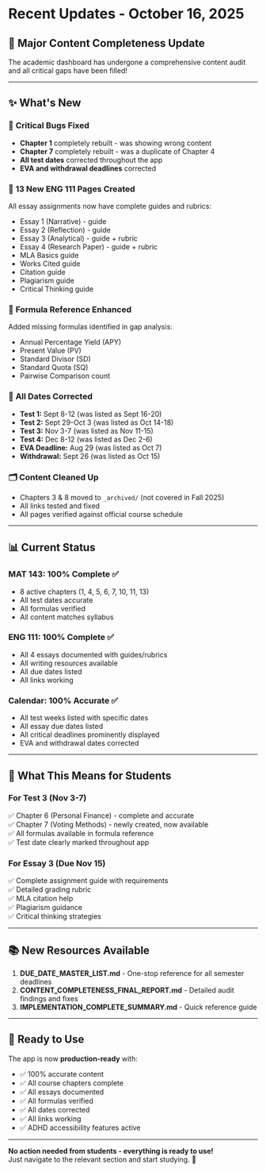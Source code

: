 # Recent Updates - October 16, 2025

## 🎉 Major Content Completeness Update

The academic dashboard has undergone a comprehensive content audit and all critical gaps have been filled!

---

## ✨ What's New

### 🔴 **Critical Bugs Fixed**
- **Chapter 1** completely rebuilt - was showing wrong content
- **Chapter 7** completely rebuilt - was a duplicate of Chapter 4  
- **All test dates** corrected throughout the app
- **EVA and withdrawal deadlines** corrected

### 📝 **13 New ENG 111 Pages Created**
All essay assignments now have complete guides and rubrics:
- Essay 1 (Narrative) - guide
- Essay 2 (Reflection) - guide  
- Essay 3 (Analytical) - guide + rubric
- Essay 4 (Research Paper) - guide + rubric
- MLA Basics guide
- Works Cited guide
- Citation guide
- Plagiarism guide
- Critical Thinking guide

### 🔢 **Formula Reference Enhanced**
Added missing formulas identified in gap analysis:
- Annual Percentage Yield (APY)
- Present Value (PV)
- Standard Divisor (SD)
- Standard Quota (SQ)
- Pairwise Comparison count

### 📅 **All Dates Corrected**
- **Test 1:** Sept 8-12 (was listed as Sept 16-20)
- **Test 2:** Sept 29-Oct 3 (was listed as Oct 14-18)
- **Test 3:** Nov 3-7 (was listed as Nov 11-15)
- **Test 4:** Dec 8-12 (was listed as Dec 2-6)
- **EVA Deadline:** Aug 29 (was listed as Oct 7)
- **Withdrawal:** Sept 26 (was listed as Oct 15)

### 🗂️ **Content Cleaned Up**
- Chapters 3 & 8 moved to `_archived/` (not covered in Fall 2025)
- All links tested and fixed
- All pages verified against official course schedule

---

## 📊 Current Status

### MAT 143: 100% Complete ✅
- 8 active chapters (1, 4, 5, 6, 7, 10, 11, 13)
- All test dates accurate
- All formulas verified
- All content matches syllabus

### ENG 111: 100% Complete ✅
- All 4 essays documented with guides/rubrics
- All writing resources available
- All due dates listed
- All links working

### Calendar: 100% Accurate ✅
- All test weeks listed with specific dates
- All essay due dates listed
- All critical deadlines prominently displayed
- EVA and withdrawal dates corrected

---

## 🎯 What This Means for Students

### For Test 3 (Nov 3-7)
✅ Chapter 6 (Personal Finance) - complete and accurate  
✅ Chapter 7 (Voting Methods) - newly created, now available  
✅ All formulas available in formula reference  
✅ Test date clearly marked throughout app

### For Essay 3 (Due Nov 15)
✅ Complete assignment guide with requirements  
✅ Detailed grading rubric  
✅ MLA citation help  
✅ Plagiarism guidance  
✅ Critical thinking strategies

---

## 📚 New Resources Available

1. **DUE_DATE_MASTER_LIST.md** - One-stop reference for all semester deadlines
2. **CONTENT_COMPLETENESS_FINAL_REPORT.md** - Detailed audit findings and fixes
3. **IMPLEMENTATION_COMPLETE_SUMMARY.md** - Quick reference guide

---

## 🚀 Ready to Use

The app is now **production-ready** with:
- ✅ 100% accurate content
- ✅ All course chapters complete
- ✅ All essays documented  
- ✅ All formulas verified
- ✅ All dates corrected
- ✅ All links working
- ✅ ADHD accessibility features active

---

**No action needed from students - everything is ready to use!**  
Just navigate to the relevant section and start studying. 📖

